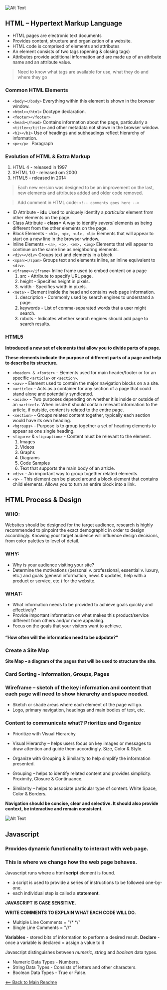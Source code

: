 ![Alt Text](https://storage.needpix.com/rsynced_images/html-1695519_1280.png)

## HTML – Hypertext Markup Language

- HTML pages are electronic text documents
- Provides content, structure and organization of a website. 
- HTML code is comprised of elements and attributes
- An element consists of two tags (opening & closing tags)
- Attributes provide additional information and are made up of an attribute name and an attribute value.

> Need to know what tags are available for use, what they do and where they go

### Common HTML Elements

- `<body></body>` Everything within this element is shown in the browser window.
- `<html></html>` Doctype declaration.
- `<footer></footer>`
- `<head></head>` Contains information about the page, particularly a `<title></title>` and other metadata not shown in the browser window.
- `<h1></h1>` Use of headings and subheadings reflect hierarchy of information.
- `<p></p> ` Paragraph

### Evolution of HTML & Extra Markup

1. HTML 4 - released in 1997
1. XHTML 1.0 - released om 2000
1. HTML5 - released in 2014

> Each new version was designed to be an improvement on the last, new elements and attributes added and older code removed. 

> Add comment in HTML code: `<!-- comments goes here -->`

- ID Attribute - **id=** Used to uniquely identify a *particular* element from other elements on the page.  
- Class Attribute - **class=** A way to identify *several* elements as being different from the other elements on the page.
- Block Elements - `<h1>, <p>, <ul>, <li>` Elements that will appear to start on a new line in the browser window. 
- Inline Elements - `<a>, <b>, <em>, <img>` Elements that will appear to continue on the same line as neighboring elements.
- `<div></div>` Groups text and elements in a block.
- `<span></span>` Groups text and elements inline, an inline equivalent to `<div>`.
- `<iframe></iframe>` Inline frame used to embed content on a page
    1. src - Attribute to specify URL page.
    1. height - Specifies height in pixels.
    1. width - Specifies width in pixels.
- `<meta>` - Element inside the head and contains web page information.
    1. description - Commonly used by search engines to understand a page.
    1. keywords - List of comma-separated words that a user might search.
    1. robots - Indicates whether search engines should add page to search results.

### HTML5

**Introduced a new set of elements that allow you to divide parts of a page.**

**These elements indicate the purpose of different parts of a page and help to describe its structure.**

- `<header> & <footer>` - Elements used for main header/footer or for an specific `<article>` or `<section>`.
- `<nav>` - Element used to contain the major navigation blocks on a a site.
- `<article>` - Acts as a container for any section of a page that could stand alone and potentially syndicated.
- `<aside>` - Two purposes depending on whether it is inside or outside of an `<articel>`. When inside it should contain relevant information to the article, if outside, content is related to the entire page. 
- `<section>` - Groups related content together, typically each section would have its own heading.
- `<hgroups>` - Purpose is to group together a set of heading elements to appear as one single heading.
- `<figure>` & `<figcaption>` - Content must be relevant to the element.
    1. Images
    1. Videos
    1. Graphs
    1. Diagrams
    1. Code Samples
    1. Text that supports the main body of an article.
- `<div>` - An important way to group together related elements.
- `<a>` - This element can be placed around a block element that contains child elements. Allows you to turn an entire block into a link.

## HTML Process & Design

### WHO:
Websites should be designed for the target audience, research is highly recommended to pinpoint the exact demographic in order to design accordingly.
Knowing your target audience will influence design decisions, from color palettes to level of detail.

### WHY:
- Why is your audience visiting your site?
- Determine the motivations (personal v. professional, essential v. luxury, etc.) and goals (general information, news & updates, help with a product or service, etc.) for the website.

### WHAT:
- What information needs to be provided to achieve goals quickly and effectively? 
- Provide important information on what makes this product/service different from others and/or more appealing.
- Focus on the goals that your visitors want to achieve.

#### “How often will the information need to be udpdate?”

### Create a Site Map

**Site Map – a diagram of the pages that will be used to structure the site.**

### Card Sorting - Information, Groups, Pages

### Wireframe – sketch of the key information and content that each page will need to show hierarchy and space needed. 

- Sketch or shade areas where each element of the page will go.
- Logo, primary navigation, headings and main bodies of text, etc.

### Content to communicate what? Prioritize and Organize

- Prioritize with Visual Hierarchy
- Visual Hierarchy – helps users focus on key images or messages to draw attention and guide them accordingly. Size, Color & Style.

- Organize with Grouping & Similarity to help simplify the information presented.
- Grouping – helps to identify related content and provides simplicity. Proximity, Closure & Continuance.
- Similarity – helps to associate particular type of content. White Space, Color & Borders.

**Navigation should be concise, clear and selective. It should also provide context, be interactive and remain consistent.**

![Alt Text](https://www.simplilearn.com/ice9/free_resources_article_thumb/X_Reasons_to_learn_Javascript.jpg)

## Javascript

### Provides dynamic functionality to interact with web page.
### This is where we change how the web page behaves.

Javascript runs where a html **script** element is found.
- a script is used to provide a series of instructions to be followed one-by-one.
- each individual step is called a **statement**.

**JAVASCRIPT IS CASE SENSITIVE.**

**WRITE COMMENTS TO EXPLAIN WHAT EACH CODE WILL DO.**

- Multiple Line Comments = "/* */"
- Single Line Comments = "//"

**Variables** - stored bits of information to perform a desired result.
**Declare** - once a variable is declared = assign a value to it 

Javascript distinguishes between *numeric*, *string* and *boolean* data types.
- Numeric Data Types - Numbers.
- String Data Types - Consists of letters and other characters.
- Boolean Data Types - True or False.



[<== Back to Main Readme](README.md)